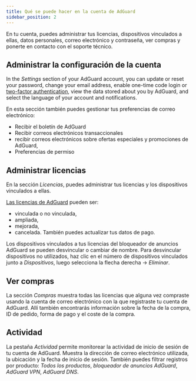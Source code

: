 ```yaml
---
title: Qué se puede hacer en la cuenta de AdGuard
sidebar_position: 2
---
```


En tu cuenta, puedes administrar tus licencias, dispositivos vinculados a ellas, datos personales, correo electrónico y contraseña, ver compras y ponerte en contacto con el soporte técnico.

## Administrar la configuración de la cuenta

In the *Settings* section of your AdGuard account, you can update or reset your password, change your email address, enable one-time code login or [two-factor authentication](../2fa), view the data stored about you by AdGuard, and select the language of your account and notifications.

En esta sección también puedes gestionar tus preferencias de correo electrónico:

- Recibir el boletín de AdGuard
- Recibir correos electrónicos transaccionales
- recibir correos electrónicos sobre ofertas especiales y promociones de AdGuard,
- Preferencias de permiso

## Administrar licencias

En la sección *Licencias*, puedes administrar tus licencias y los dispositivos vinculados a ellas.

[Las licencias de AdGuard](../../license/what-is) pueden ser:

- vinculada o no vinculada,
- ampliada,
- mejorada,
- cancelada. También puedes actualizar tus datos de pago.

Los dispositivos vinculados a tus licencias del bloqueador de anuncios AdGuard se pueden desvincular o cambiar de nombre. Para desvincular dispositivos no utilizados, haz clic en el número de dispositivos vinculados junto a *Dispositivos*, luego selecciona la flecha derecha → *Eliminar*.

## Ver compras

La sección *Compras* muestra todas las licencias que alguna vez compraste usando la cuenta de correo electrónico con la que registraste tu cuenta de AdGuard. Allí también encontrarás información sobre la fecha de la compra, ID de pedido, forma de pago y el coste de la compra.

## Actividad

La pestaña *Actividad* permite monitorear la actividad de inicio de sesión de tu cuenta de AdGuard. Muestra la dirección de correo electrónico utilizada, la ubicación y la fecha de inicio de sesión. También puedes filtrar registros por producto: *Todos los productos*, *bloqueador de anuncios AdGuard*, *AdGuard VPN*, *AdGuard DNS*.
